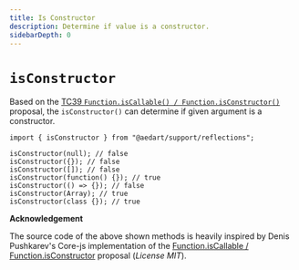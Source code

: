 ```yaml
---
title: Is Constructor
description: Determine if value is a constructor.
sidebarDepth: 0
---
```


# `isConstructor`

Based on the [TC39 `Function.isCallable() / Function.isConstructor()`](https://github.com/caitp/TC39-Proposals/blob/trunk/tc39-reflect-isconstructor-iscallable.md) proposal, the `isConstructor()` can determine if given argument is a constructor.

```js{6,8-9}
import { isConstructor } from "@aedart/support/reflections";

isConstructor(null); // false
isConstructor({}); // false
isConstructor([]); // false
isConstructor(function() {}); // true
isConstructor(() => {}); // false
isConstructor(Array); // true
isConstructor(class {}); // true
```

**Acknowledgement**

The source code of the above shown methods is heavily inspired by Denis Pushkarev's Core-js implementation of the [Function.isCallable / Function.isConstructor](https://github.com/zloirock/core-js#function-iscallable-isconstructor-) proposal (_License MIT_).
